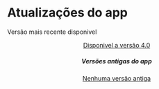 
<!DOCTYPE html>
<html>
<meta lang="pt-br">
<link rel="stylesheet" type="text/css" href="https://7f0048ae93e82c57e4e592539e6762a61cc68769.googledrive.com/host/0B-Jiac0GjHpBTjE2U25Ea29JZzA" media="(max-width:720px">
<meta charset="utf-8">
<head>
	
</head>
<body>
    <div class="titulo">
   	<h1>Atualizações do app</h1>
    <p>Versão mais recente disponivel</p>
    </div>
   <center>
   <a class="nova" href="http://google.com">Disponivel a versão 4.0</a>
   <div class="border">
   <h5 class="versoes">Versões antigas do app</h5>
   <a class="antiga" href="http://google.com">Nenhuma versão antiga</a>
   
   </center>
   </div>



</body>
</html>
